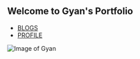 ## Welcome to Gyan's Portfolio

- [BLOGS](http://iosgyan.blogspot.in/)
- [PROFILE](http://www.gyanaranjan.com) 

![Image of Gyan](https://octodex.github.com/images/yaktocat.png)
